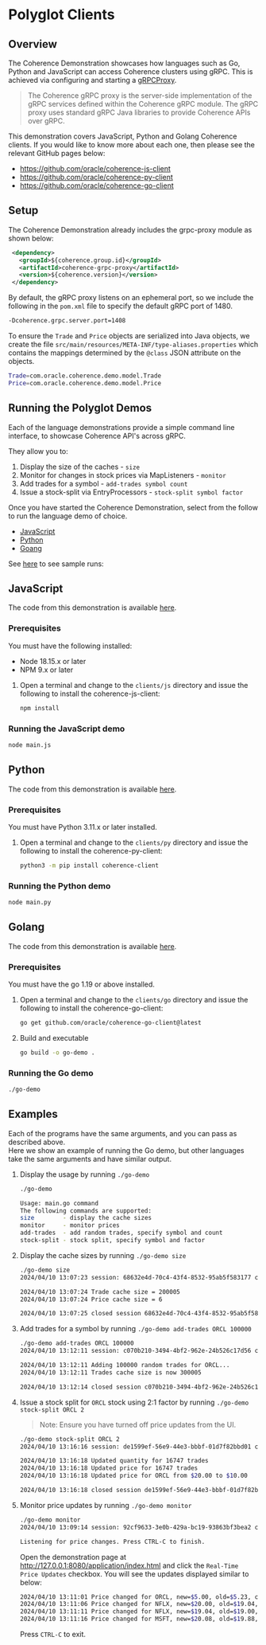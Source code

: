 # Polyglot Clients

## Overview

The Coherence Demonstration showcases how languages such as Go, Python and JavaScript can access Coherence
clusters using gRPC. This is achieved via configuring and starting a [gRPCProxy](https://docs.oracle.com/en/middleware/standalone/coherence/14.1.1.2206/develop-remote-clients/using-coherence-grpc-server.html).

> The Coherence gRPC proxy is the server-side implementation of the gRPC services defined within the Coherence gRPC module. The gRPC proxy uses standard gRPC Java libraries to provide Coherence APIs over gRPC.

This demonstration covers JavaScript, Python and Golang Coherence clients. If you would like to know more about each one, then please see the relevant GitHub pages below:

* https://github.com/oracle/coherence-js-client
* https://github.com/oracle/coherence-py-client
* https://github.com/oracle/coherence-go-client


## Setup

The Coherence Demonstration already includes the grpc-proxy module as shown below:

```xml
 <dependency>
   <groupId>${coherence.group.id}</groupId>
   <artifactId>coherence-grpc-proxy</artifactId>
   <version>${coherence.version}</version>
 </dependency>
```

By default, the gRPC proxy listens on an ephemeral port, so we include the following in the `pom.xml` file to specify the default gRPC port of 1480.

```bash
-Dcoherence.grpc.server.port=1408
```

To ensure the `Trade` and `Price` objects are serialized into Java objects, we create the file `src/main/resources/META-INF/type-aliases.properties`
which contains the mappings determined by the `@class` JSON attribute on the objects.

```bash
Trade=com.oracle.coherence.demo.model.Trade
Price=com.oracle.coherence.demo.model.Price
```
           
## Running the Polyglot Demos

Each of the language demonstrations provide a simple command line interface, to showcase Coherence API's across gRPC.

They allow you to:
1. Display the size of the caches - `size`
2. Monitor for changes in stock prices via MapListeners - `monitor`
3. Add trades for a symbol - `add-trades symbol count`
4. Issue a stock-split via EntryProcessors - `stock-split symbol factor`

Once you have started the Coherence Demonstration, select from the follow to run the language demo of choice.

- [JavaScript](#javascript)
- [Python](#python)
- [Goang](#golang)

See [here](#examples) to see sample runs:   

## JavaScript

The code from this demonstration is available [here](js/main.js).

### Prerequisites

You must have the following installed:
* Node 18.15.x or later
* NPM 9.x or later

1. Open a terminal and change to the `clients/js` directory and issue the following to install the coherence-js-client:

   ```bash
   npm install
   ```
 
### Running the JavaScript demo 
 
```bash
node main.js
```

## Python

The code from this demonstration is available [here](py/main.py).

### Prerequisites

You must have Python 3.11.x or later installed.

1. Open a terminal and change to the `clients/py` directory and issue the following to install the coherence-py-client:

   ```bash
   python3 -m pip install coherence-client
   ```

### Running the Python demo

```bash
node main.py
```

## Golang

The code from this demonstration is available [here](go/main.go).

### Prerequisites

You must have the go 1.19 or above installed.

1. Open a terminal and change to the `clients/go` directory and issue the following to install the coherence-go-client:

   ```bash
   go get github.com/oracle/coherence-go-client@latest
   ```

2. Build and executable

   ```bash
   go build -o go-demo .
   ```
       
### Running the Go demo

```bash
./go-demo
```         
 
## Examples

Each of the programs have the same arguments, and you can pass as described above.      
Here we show an example of running the Go demo, but other languages take the same 
arguments and have similar output.

1. Display the usage by running `./go-demo`

   ```bash
   ./go-demo 

   Usage: main.go command
   The following commands are supported:
   size        - display the cache sizes
   monitor     - monitor prices
   add-trades  - add random trades, specify symbol and count
   stock-split - stock split, specify symbol and factor
   ```
   
2. Display the cache sizes by running `./go-demo size`

   ```bash
   ./go-demo size
   2024/04/10 13:07:23 session: 68632e4d-70c4-43f4-8532-95ab5f583177 connected to address localhost:1408

   2024/04/10 13:07:24 Trade cache size = 200005
   2024/04/10 13:07:24 Price cache size = 6

   2024/04/10 13:07:25 closed session 68632e4d-70c4-43f4-8532-95ab5f583177
   ```

3. Add trades for a symbol by running `./go-demo add-trades ORCL 100000`
 
   ```bash
   ./go-demo add-trades ORCL 100000
   2024/04/10 13:12:11 session: c070b210-3494-4bf2-962e-24b526c17d56 connected to address localhost:1408

   2024/04/10 13:12:11 Adding 100000 random trades for ORCL...
   2024/04/10 13:12:11 Trades cache size is now 300005

   2024/04/10 13:12:14 closed session c070b210-3494-4bf2-962e-24b526c17d56
   ```

4. Issue a stock split for `ORCL` stock using 2:1 factor by running `./go-demo stock-split ORCL 2`
 
   > Note: Ensure you have turned off price updates from the UI.
   
   ```bash
   ./go-demo stock-split ORCL 2
   2024/04/10 13:16:16 session: de1599ef-56e9-44e3-bbbf-01d7f82bbd01 connected to address localhost:1408

   2024/04/10 13:16:18 Updated quantity for 16747 trades
   2024/04/10 13:16:18 Updated price for 16747 trades
   2024/04/10 13:16:18 Updated price for ORCL from $20.00 to $10.00

   2024/04/10 13:16:18 closed session de1599ef-56e9-44e3-bbbf-01d7f82bbd01
   ```

6. Monitor price updates by running `./go-demo monitor`

   ```bash
   ./go-demo monitor
   2024/04/10 13:09:14 session: 92cf9633-3e0b-429a-bc19-93863bf3bea2 connected to address localhost:1408

   Listening for price changes. Press CTRL-C to finish.
   ```                                                 
   
   Open the demonstration page at http://127.0.0.1:8080/application/index.html and click the `Real-Time Price Updates` checkbox.
   You will see the updates displayed similar to below:

   ```bash
   2024/04/10 13:11:01 Price changed for ORCL, new=$5.00, old=$5.23, change=$0.23
   2024/04/10 13:11:06 Price changed for NFLX, new=$20.00, old=$19.04, change=$-0.96
   2024/04/10 13:11:11 Price changed for NFLX, new=$19.04, old=$19.00, change=$-0.04
   2024/04/10 13:11:16 Price changed for MSFT, new=$20.08, old=$19.88, change=$-0.20
   ```
   
   Press `CTRL-C` to exit.
